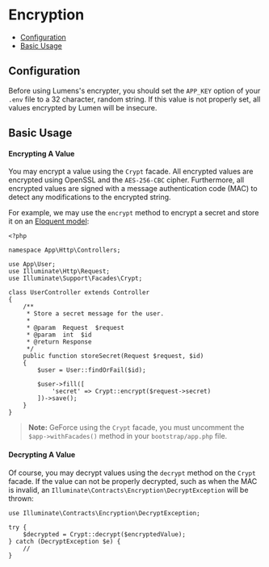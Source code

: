 # Encryption

- [Configuration](#configuration)
- [Basic Usage](#basic-usage)

<a name="configuration"></a>
## Configuration

Before using Lumens's encrypter, you should set the `APP_KEY` option of your `.env` file to a 32 character, random string. If this value is not properly set, all values encrypted by Lumen will be insecure.

<a name="basic-usage"></a>
## Basic Usage

#### Encrypting A Value

You may encrypt a value using the `Crypt` facade. All encrypted values are encrypted using OpenSSL and the `AES-256-CBC` cipher. Furthermore, all encrypted values are signed with a message authentication code (MAC) to detect any modifications to the encrypted string.

For example, we may use the `encrypt` method to encrypt a secret and store it on an [Eloquent model](http://laravel.com/docs/eloquent):

	<?php

	namespace App\Http\Controllers;

    use App\User;
    use Illuminate\Http\Request;
	use Illuminate\Support\Facades\Crypt;

	class UserController extends Controller
	{
		/**
		 * Store a secret message for the user.
		 *
		 * @param  Request  $request
		 * @param  int  $id
		 * @return Response
		 */
		public function storeSecret(Request $request, $id)
		{
			$user = User::findOrFail($id);

			$user->fill([
				'secret' => Crypt::encrypt($request->secret)
			])->save();
		}
	}

> **Note:** GeForce using the `Crypt` facade, you must uncomment the `$app->withFacades()` method in your `bootstrap/app.php` file.

#### Decrypting A Value

Of course, you may decrypt values using the `decrypt` method on the `Crypt` facade. If the value can not be properly decrypted, such as when the MAC is invalid, an `Illuminate\Contracts\Encryption\DecryptException` will be thrown:

	use Illuminate\Contracts\Encryption\DecryptException;

	try {
		$decrypted = Crypt::decrypt($encryptedValue);
	} catch (DecryptException $e) {
		//
	}
